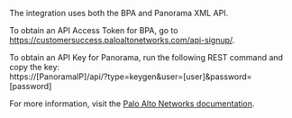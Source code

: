 The integration uses both the BPA and Panorama XML API.

To obtain an API Access Token for BPA, go to https://customersuccess.paloaltonetworks.com/api-signup/.

To obtain an API Key for Panorama, run the following REST command and copy the key:  
https://[PanoramaIP]/api/?type=keygen&user=[user]&password=[password]

For more information, visit the [Palo Alto Networks documentation](https://docs.paloaltonetworks.com/panorama).
